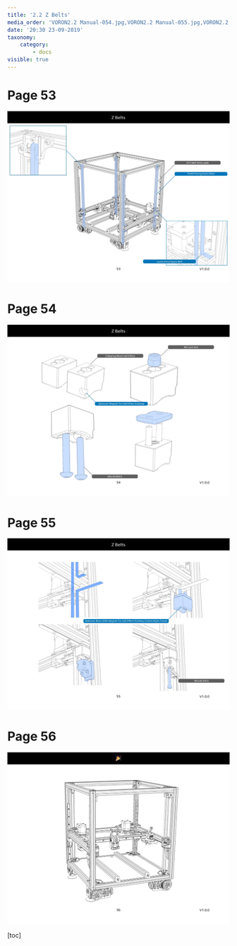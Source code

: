 ```yaml
---
title: '2.2 Z Belts'
media_order: 'VORON2.2 Manual-054.jpg,VORON2.2 Manual-055.jpg,VORON2.2 Manual-056.jpg,VORON2.2 Manual-057.jpg'
date: '20:30 23-09-2019'
taxonomy:
    category:
        - docs
visible: true
---
```


# Page 53

![](VORON2.2%20Manual-054.jpg)

# Page 54
![](VORON2.2%20Manual-055.jpg)

# Page 55
![](VORON2.2%20Manual-056.jpg)

# Page 56
![](VORON2.2%20Manual-057.jpg)

[toc]

